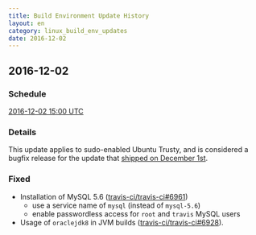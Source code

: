 ```yaml
---
title: Build Environment Update History
layout: en
category: linux_build_env_updates
date: 2016-12-02
---
```


## 2016-12-02

### Schedule

[2016-12-02 15:00 UTC](http://everytimezone.com/#2016-12-2,180,cn3)


### Details

This update applies to sudo-enabled Ubuntu Trusty, and is considered a bugfix
release for the update that [shipped on December
1st](/user/build-environment-updates/2016-12-01/).

### Fixed

- Installation of MySQL 5.6 ([travis-ci/travis-ci#6961](https://github.com/travis-ci/travis-ci/issues/6961))
    - use a service name of `mysql` (instead of `mysql-5.6`)
    - enable passwordless access for `root` and `travis` MySQL users
- Usage of `oraclejdk8` in JVM builds ([travis-ci/travis-ci#6928](https://github.com/travis-ci/travis-ci/issues/6928)).
